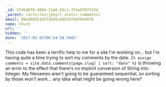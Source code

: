 ```yaml
---
_id: 5fd540f0-d0b8-11e6-83c1-37ee8f07523d
_parent: /articles/jekyll-static-comments/
email: 08ed66551d57a545c0d07b7b659e4076
name: Chuck
url: ''
hidden: ''
date: '2017-01-02T06:54:58.560Z'
---
```


This code has been a terrific help to me for a site I'm working on... but I'm
having quite a time trying to sort my comments by the date. `{% assign
comments = site.data.comments[page.slug] | sort: "date" %}` is throwing an
error to the effect that there's no implicit conversion of String into
Integer. My filenames aren't going to be guaranteed sequential, so sorting by
those won't work... any idea what might be going wrong here?

